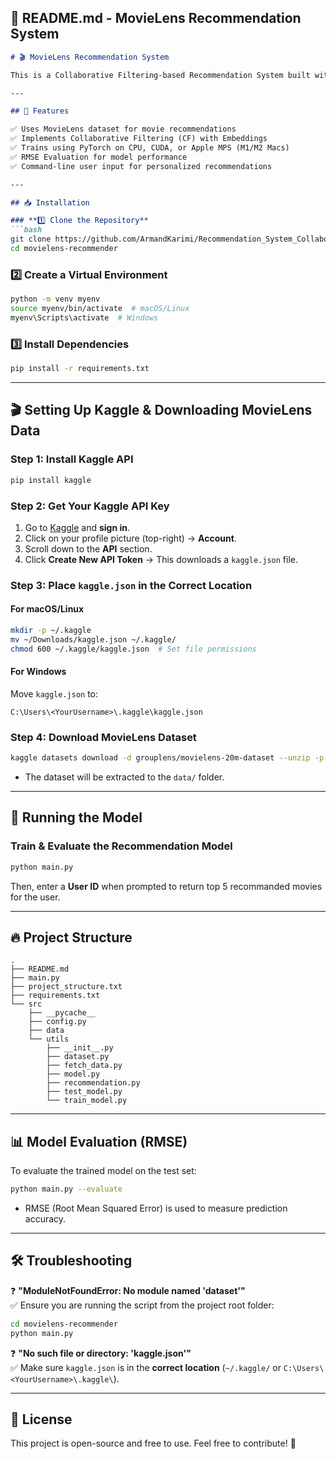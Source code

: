 ## 📌 README.md - MovieLens Recommendation System
```markdown
# 🎬 MovieLens Recommendation System

This is a Collaborative Filtering-based Recommendation System built with PyTorch. It predicts user ratings for movies and recommends the best-rated movies for a given user.

---

## 🚀 Features

✅ Uses MovieLens dataset for movie recommendations  
✅ Implements Collaborative Filtering (CF) with Embeddings
✅ Trains using PyTorch on CPU, CUDA, or Apple MPS (M1/M2 Macs)  
✅ RMSE Evaluation for model performance  
✅ Command-line user input for personalized recommendations  

---

## 📥 Installation

### **1️⃣ Clone the Repository**
```bash
git clone https://github.com/ArmandKarimi/Recommendation_System_Collaborative_Filtering.git
cd movielens-recommender
```

### **2️⃣ Create a Virtual Environment**
```bash
python -m venv myenv
source myenv/bin/activate  # macOS/Linux
myenv\Scripts\activate  # Windows
```

### **3️⃣ Install Dependencies**
```bash
pip install -r requirements.txt
```

---

## 🎬 Setting Up Kaggle & Downloading MovieLens Data

### **Step 1: Install Kaggle API**
```bash
pip install kaggle
```

### **Step 2: Get Your Kaggle API Key**
1. Go to [Kaggle](https://www.kaggle.com/) and **sign in**.
2. Click on your profile picture (top-right) → **Account**.
3. Scroll down to the **API** section.
4. Click **Create New API Token** → This downloads a `kaggle.json` file.

### **Step 3: Place `kaggle.json` in the Correct Location**
#### **For macOS/Linux**
```bash
mkdir -p ~/.kaggle
mv ~/Downloads/kaggle.json ~/.kaggle/
chmod 600 ~/.kaggle/kaggle.json  # Set file permissions
```
#### **For Windows**
Move `kaggle.json` to:
```
C:\Users\<YourUsername>\.kaggle\kaggle.json
```

### **Step 4: Download MovieLens Dataset**
```bash
kaggle datasets download -d grouplens/movielens-20m-dataset --unzip -p ./data
```
- The dataset will be extracted to the `data/` folder.

---

## 🚀 Running the Model

### **Train & Evaluate  the Recommendation Model**
```bash
python main.py
```
Then, enter a **User ID** when prompted to return top 5 recommanded movies for the user.

---

## 🔥 Project Structure

```
.
├── README.md
├── main.py
├── project_structure.txt
├── requirements.txt
└── src
    ├── __pycache__
    ├── config.py
    ├── data
    └── utils
        ├── __init__.py
        ├── dataset.py
        ├── fetch_data.py
        ├── model.py
        ├── recommendation.py
        ├── test_model.py
        └── train_model.py
```
---

## 📊 Model Evaluation (RMSE)
To evaluate the trained model on the test set:
```bash
python main.py --evaluate
```
- RMSE (Root Mean Squared Error) is used to measure prediction accuracy.

---

## 🛠️ Troubleshooting

❓ **"ModuleNotFoundError: No module named 'dataset'"**  
✅ Ensure you are running the script from the project root folder:
```bash
cd movielens-recommender
python main.py
```

❓ **"No such file or directory: 'kaggle.json'"**  
✅ Make sure `kaggle.json` is in the **correct location** (`~/.kaggle/` or `C:\Users\<YourUsername>\.kaggle\`).

---

## 📜 License
This project is open-source and free to use. Feel free to contribute! 🚀


